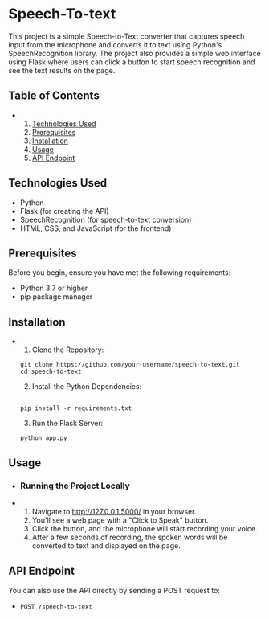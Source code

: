 # Speech-To-text
This project is a simple Speech-to-Text converter that captures speech input from the microphone and converts it to text using Python's SpeechRecognition library. The project also provides a simple web interface using Flask where users can click a button to start speech recognition and see the text results on the page.

## Table of Contents
- 1. [ Technologies Used ](#Technologies-Used)
  2. [ Prerequisites ](#Prerequisites)
  3. [ Installation ](#Installation)
  4. [ Usage ](#Usage)
  5. [ API Endpoint ](#API-Endpoint)
  
## Technologies Used
- Python
- Flask (for creating the API)
- SpeechRecognition (for speech-to-text conversion)
- HTML, CSS, and JavaScript (for the frontend)

## Prerequisites
Before you begin, ensure you have met the following requirements:
- Python 3.7 or higher
- pip package manager

## Installation
- 1. Clone the Repository:
  ```
  git clone https://github.com/your-username/speech-to-text.git
  cd speech-to-text

  ```
  2. Install the Python Dependencies:
  ```

  pip install -r requirements.txt

  ```
  3. Run the Flask Server:
  ```
  python app.py

  ```

## Usage
- ### Running the Project Locally
-  1. Navigate to http://127.0.0.1:5000/ in your browser.
   2. You'll see a web page with a "Click to Speak" button.
   3. Click the button, and the microphone will start recording your voice.
   4. After a few seconds of recording, the spoken words will be converted to text and displayed on the page.

## API Endpoint
You can also use the API directly by sending a POST request to:
- ```
  POST /speech-to-text
  
  ```
  



  
